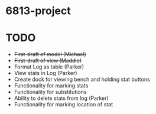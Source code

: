 # 6813-project

TODO
===
+ ~~First-draft of model (Michael)~~
+ ~~First-draft of view (Maddie)~~
+ Format Log as table (Parker)
+ View stats in Log (Parker)
+ Create dock for viewing bench and holding stat buttons
+ Functionality for marking stats
+ Functionality for substitutions
+ Ability to delete stats from log (Parker)
+ Functionality for marking location of stat
